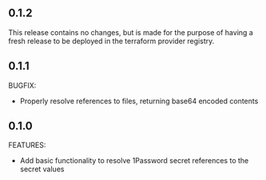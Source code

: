 ## 0.1.2

This release contains no changes, but is made for the purpose of having a fresh release
to be deployed in the terraform provider registry.

## 0.1.1

BUGFIX:
 - Properly resolve references to files, returning base64 encoded contents 

## 0.1.0

FEATURES:
 - Add basic functionality to resolve 1Password secret references to the secret values
